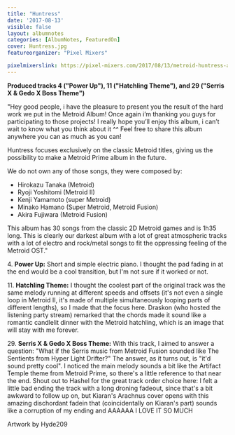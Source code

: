 ```yaml
---
title: "Huntress"
date: '2017-08-13'
visible: false
layout: albumnotes
categories: [AlbumNotes, FeaturedOn]
cover: Huntress.jpg
featureorganizer: "Pixel Mixers"

pixelmixerslink: https://pixel-mixers.com/2017/08/13/metroid-huntress-album/
---
```

**Produced tracks 4 ("Power Up"), 11 ("Hatchling Theme"), and 29 ("Serris X & Gedo X Boss Theme")**

"Hey good people, i have the pleasure to present you the result of the hard work we put in the Metroid Album! Once again i’m thanking you guys for participating to those projects! I really hope you’ll enjoy this album, i can’t wait to know what you think about it ^^
Feel free to share this album anywhere you can as much as you can!

Huntress focuses exclusively on the classic Metroid titles, giving us the possibility to make a Metroid Prime album in the future.

We do not own any of those songs, they were composed by:
* Hirokazu Tanaka (Metroid)
* Ryoji Yoshitomi (Metroid II)
* Kenji Yamamoto (super Metroid)
* Minako Hamano (Super Metroid, Metroid Fusion)
* Akira Fujiwara (Metroid Fusion)

This album has 30 songs from the classic 2D Metroid games and is 1h35 long.
This is clearly our darkest album with a lot of great atmospheric tracks with a lot of electro and rock/metal songs to fit the oppressing feeling of the Metroid OST."

4\. **Power Up:** Short and simple electric piano. I thought the pad fading in at the end would be a cool transition, but I'm not sure if it worked or not.

11\. **Hatchling Theme:** I thought the coolest part of the original track was the same melody running at different speeds and offsets (it's not even a single loop in Metroid II, it's made of multiple simultaneously looping parts of different lengths), so I made that the focus here. Draskon (who hosted the listening party stream) remarked that the chords made it sound like a romantic candlelit dinner with the Metroid hatchling, which is an image that will stay with me forever.

29\. **Serris X & Gedo X Boss Theme:** With this track, I aimed to answer a question: "What if the Serris music from Metroid Fusion sounded like The Sentients from Hyper Light Drifter?" The answer, as it turns out, is "it'd sound pretty cool". I noticed the main melody sounds a bit like the Artifact Temple theme from Metroid Prime, so there's a little reference to that near the end. Shout out to Hashel for the great track order choice here: I felt a little bad ending the track with a long droning fadeout, since that's a bit awkward to follow up on, but Kiaran's Arachnus cover opens with this amazing dischordant fadein that (coincidentally on Kiaran's part) sounds like a corruption of my ending and AAAAAA I LOVE IT SO MUCH

Artwork by Hyde209
